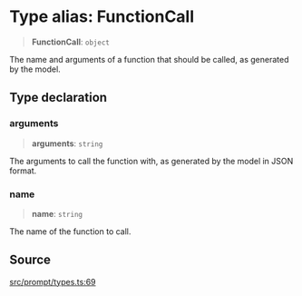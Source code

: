 # Type alias: FunctionCall

> **FunctionCall**: `object`

The name and arguments of a function that should be called, as generated by the model.

## Type declaration

### arguments

> **arguments**: `string`

The arguments to call the function with, as generated by the model in JSON format.

### name

> **name**: `string`

The name of the function to call.

## Source

[src/prompt/types.ts:69](https://github.com/dexaai/llm-tools/blob/5a38bb8/src/prompt/types.ts#L69)
